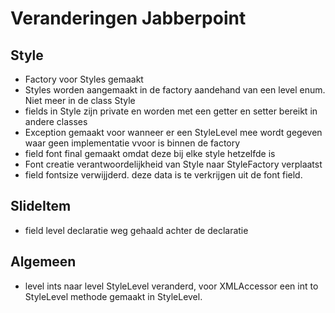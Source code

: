 # Veranderingen Jabberpoint

## Style
- Factory voor Styles gemaakt
- Styles worden aangemaakt in de factory aandehand van een level enum. Niet meer in de class Style
- fields in Style zijn private en worden met een getter en setter bereikt in andere classes
- Exception gemaakt voor wanneer er een StyleLevel mee wordt gegeven waar geen implementatie vvoor is binnen de factory
- field font final gemaakt omdat deze bij elke style hetzelfde is
- Font creatie verantwoordelijkheid van Style naar StyleFactory verplaatst
- field fontsize verwijjderd. deze data is te verkrijgen uit de font field.

## SlideItem
- field level declaratie weg gehaald achter de declaratie

## Algemeen
- level ints naar level StyleLevel veranderd, voor XMLAccessor een int to StyleLevel methode gemaakt in StyleLevel.